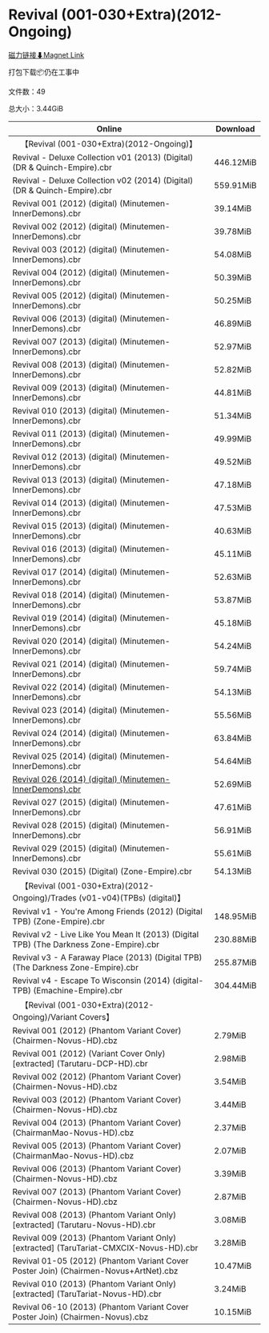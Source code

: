 # Revival (001-030+Extra)(2012-Ongoing)

[磁力链接⬇Magnet Link](magnet:?xt=urn:btih:36b9f870a0359483c41ab39deea8b96d343e4ba1&dn=Revival%20%28001-030%2BExtra%29%282012-Ongoing%29)

打包下载📦仍在工事中

文件数：49

总大小：3.44GiB

Online | Download
--- | ---
&emsp;【Revival (001-030+Extra)(2012-Ongoing)】 | 
Revival - Deluxe Collection v01 (2013) (Digital) (DR & Quinch-Empire).cbr | 446.12MiB
Revival - Deluxe Collection v02 (2014) (Digital) (DR & Quinch-Empire).cbr | 559.91MiB
Revival 001 (2012) (digital) (Minutemen-InnerDemons).cbr | 39.14MiB
Revival 002 (2012) (digital) (Minutemen-InnerDemons).cbr | 39.78MiB
Revival 003 (2012) (digital) (Minutemen-InnerDemons).cbr | 54.08MiB
Revival 004 (2012) (digital) (Minutemen-InnerDemons).cbr | 50.39MiB
Revival 005 (2012) (digital) (Minutemen-InnerDemons).cbr | 50.25MiB
Revival 006 (2013) (digital) (Minutemen-InnerDemons).cbr | 46.89MiB
Revival 007 (2013) (digital) (Minutemen-InnerDemons).cbr | 52.97MiB
Revival 008 (2013) (digital) (Minutemen-InnerDemons).cbr | 52.82MiB
Revival 009 (2013) (digital) (Minutemen-InnerDemons).cbr | 44.81MiB
Revival 010 (2013) (digital) (Minutemen-InnerDemons).cbr | 51.34MiB
Revival 011 (2013) (digital) (Minutemen-InnerDemons).cbr | 49.99MiB
Revival 012 (2013) (digital) (Minutemen-InnerDemons).cbr | 49.52MiB
Revival 013 (2013) (digital) (Minutemen-InnerDemons).cbr | 47.18MiB
Revival 014 (2013) (digital) (Minutemen-InnerDemons).cbr | 47.53MiB
Revival 015 (2013) (digital) (Minutemen-InnerDemons).cbr | 40.63MiB
Revival 016 (2013) (digital) (Minutemen-InnerDemons).cbr | 45.11MiB
Revival 017 (2014) (digital) (Minutemen-InnerDemons).cbr | 52.63MiB
Revival 018 (2014) (digital) (Minutemen-InnerDemons).cbr | 53.87MiB
Revival 019 (2014) (digital) (Minutemen-InnerDemons).cbr | 45.18MiB
Revival 020 (2014) (digital) (Minutemen-InnerDemons).cbr | 54.24MiB
Revival 021 (2014) (digital) (Minutemen-InnerDemons).cbr | 59.74MiB
Revival 022 (2014) (digital) (Minutemen-InnerDemons).cbr | 54.13MiB
Revival 023 (2014) (digital) (Minutemen-InnerDemons).cbr | 55.56MiB
Revival 024 (2014) (digital) (Minutemen-InnerDemons).cbr | 63.84MiB
Revival 025 (2014) (digital) (Minutemen-InnerDemons).cbr | 54.64MiB
[Revival 026 (2014) (digital) (Minutemen-InnerDemons).cbr](https://github.com/alicewish/markdown/blob/master/comic/Revival-026-2014-digital-Minutemen-InnerDemons-cbr.md) | 52.69MiB
Revival 027 (2015) (digital) (Minutemen-InnerDemons).cbr | 47.61MiB
Revival 028 (2015) (digital) (Minutemen-InnerDemons).cbr | 56.91MiB
Revival 029 (2015) (digital) (Minutemen-InnerDemons).cbr | 55.61MiB
Revival 030 (2015) (Digital) (Zone-Empire).cbr | 54.13MiB
&emsp;【Revival (001-030+Extra)(2012-Ongoing)/Trades (v01-v04)(TPBs) (digital)】 | 
Revival v1 - You're Among Friends (2012) (Digital TPB) (Zone-Empire).cbr | 148.95MiB
Revival v2 - Live Like You Mean It (2013) (Digital TPB) (The Darkness Zone-Empire).cbr | 230.88MiB
Revival v3 - A Faraway Place (2013) (Digital TPB) (The Darkness Zone-Empire).cbr | 255.87MiB
Revival v4 - Escape To Wisconsin (2014) (digital-TPB) (Emachine-Empire).cbr | 304.44MiB
&emsp;【Revival (001-030+Extra)(2012-Ongoing)/Variant Covers】 | 
Revival 001 (2012) (Phantom Variant Cover) (Chairmen-Novus-HD).cbz | 2.79MiB
Revival 001 (2012) (Variant Cover Only) \[extracted\] (Tarutaru-DCP-HD).cbr | 2.98MiB
Revival 002 (2012) (Phantom Variant Cover) (Chairmen-Novus-HD).cbz | 3.54MiB
Revival 003 (2012) (Phantom Variant Cover) (Chairmen-Novus-HD).cbz | 3.44MiB
Revival 004 (2013) (Phantom Variant Cover) (ChairmanMao-Novus-HD).cbz | 2.37MiB
Revival 005 (2013) (Phantom Variant Cover) (ChairmanMao-Novus-HD).cbz | 2.07MiB
Revival 006 (2013) (Phantom Variant Cover) (Chairmen-Novus-HD).cbz | 3.39MiB
Revival 007 (2013) (Phantom Variant Cover) (Chairmen-Novus-HD).cbz | 2.87MiB
Revival 008 (2013) (Phantom Variant Only) \[extracted\] (Tarutaru-Novus-HD).cbr | 3.08MiB
Revival 009 (2013) (Phantom Variant Only) \[extracted\] (TaruTariat-CMXCIX-Novus-HD).cbr | 3.28MiB
Revival 01-05 (2012) (Phantom Variant Cover Poster Join) (Chairmen-Novus+ArtNet).cbz | 10.47MiB
Revival 010 (2013) (Phantom Variant Only) \[extracted\] (TaruTariat-Novus-HD).cbr | 3.24MiB
Revival 06-10 (2013) (Phantom Variant Cover Poster Join) (Chairmen-Novus).cbz | 10.15MiB